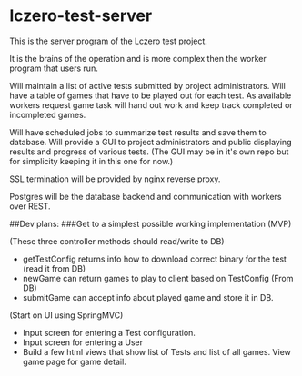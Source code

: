 # lczero-test-server

This is the server program of the Lczero test project.

It is the brains of the operation and is more complex then the worker program that users run.

Will maintain a list of active tests submitted by project administrators.
Will have a table of games that have to be played out for each test. 
As available workers request game task will hand out work and keep track completed or incompleted games.

Will have scheduled jobs to summarize test results and save them to database.
Will provide a GUI to project administrators and public displaying results and progress of various tests.
(The GUI may be in it's own repo but for simplicity keeping it in this one for now.)

SSL termination will be provided by nginx reverse proxy.

Postgres will be the database backend and communication with workers over REST.


##Dev plans:
###Get to a simplest possible working implementation (MVP)

(These three controller methods should read/write to DB)
 - getTestConfig returns info how to download correct binary for the test (read it from DB)
 - newGame can return games to play to client based on TestConfig (From DB)
 - submitGame can accept info about played game and store it in DB.

(Start on UI using SpringMVC)
 - Input screen for entering a Test configuration.
 - Input screen for entering a User
 - Build a few html views that show list of Tests and list of all games. View game page for game detail.
